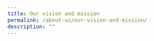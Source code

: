 ```yaml
---
title: Our vision and mission
permalink: /about-us/our-vision-and-mission/
description: ""
---
```


